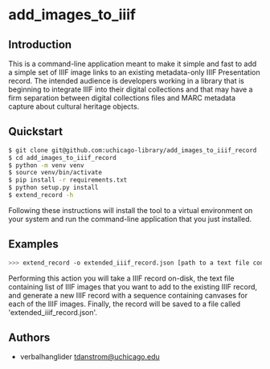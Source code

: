 # add_images_to_iiif

## Introduction

This is a command-line application meant to make it simple and fast to add a simple set of IIIF image links to an existing metadata-only IIIF Presentation record. The intended audience is developers working in a library that is beginning to integrate IIIF into their digital collections and that may have a firm separation between digital collections files and MARC metadata capture about cultural heritage objects.

## Quickstart

```bash
$ git clone git@github.com:uchicago-library/add_images_to_iiif_record
$ cd add_images_to_iiif_record
$ python -m venv venv
$ source venv/bin/activate
$ pip install -r requirements.txt
$ python setup.py install
$ extend_record -h
```

Following these instructions will install the tool to a virtual environment on your system and run the command-line application that you just installed.

## Examples

```bash
>>> extend_record -o extended_iiif_record.json [path to a text file containing the IIIF imges to add] [path to a IIIF record]
```

Performing this action you will take a IIIF record on-disk, the text file containing list of IIIF images that you want to add to the existing IIIF record, and generate a new IIIF record with a sequence containing canvases for each of the IIIF images. Finally, the record will be saved to a file called 'extended_iiif_record.json'.

## Authors

- verbalhanglider <tdanstrom@uchicago.edu>
